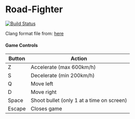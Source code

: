 # Road-Fighter
[![Build Status](https://travis-ci.com/LanderDeRoeck/Road-Fighter.svg?token=kHdYqstEjn9LocAvPi4v&branch=master)](https://travis-ci.com/LanderDeRoeck/Road-Fighter)

Clang format file from: [here](https://github.com/broeckho/prog2)

#### Game Controls

Button | Action
------|-------
Z | Accelerate (max 600km/h)
S | Decelerate (min 200km/h)
Q | Move left
D | Move right
Space | Shoot bullet (only 1 at a time on screen)
Escape | Closes game

